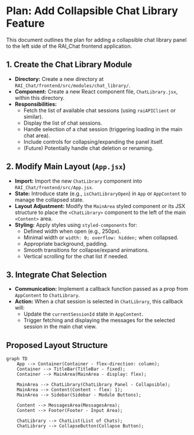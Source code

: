# Plan: Add Collapsible Chat Library Feature

This document outlines the plan for adding a collapsible chat library panel to the left side of the RAI_Chat frontend application.

## 1. Create the Chat Library Module

*   **Directory:** Create a new directory at `RAI_Chat/frontend/src/modules/chat_library/`.
*   **Component:** Create a new React component file, `ChatLibrary.jsx`, within this directory.
*   **Responsibilities:**
    *   Fetch the list of available chat sessions (using `raiAPIClient` or similar).
    *   Display the list of chat sessions.
    *   Handle selection of a chat session (triggering loading in the main chat area).
    *   Include controls for collapsing/expanding the panel itself.
    *   (Future) Potentially handle chat deletion or renaming.

## 2. Modify Main Layout (`App.jsx`)

*   **Import:** Import the new `ChatLibrary` component into `RAI_Chat/frontend/src/App.jsx`.
*   **State:** Introduce state (e.g., `isChatLibraryOpen`) in `App` or `AppContent` to manage the collapsed state.
*   **Layout Adjustment:** Modify the `MainArea` styled component or its JSX structure to place the `<ChatLibrary>` component to the left of the main `<Content>` area.
*   **Styling:** Apply styles using `styled-components` for:
    *   Defined width when open (e.g., 250px).
    *   Minimal width or `width: 0; overflow: hidden;` when collapsed.
    *   Appropriate background, padding.
    *   Smooth transitions for collapse/expand animations.
    *   Vertical scrolling for the chat list if needed.

## 3. Integrate Chat Selection

*   **Communication:** Implement a callback function passed as a prop from `AppContent` to `ChatLibrary`.
*   **Action:** When a chat session is selected in `ChatLibrary`, this callback will:
    *   Update the `currentSessionId` state in `AppContent`.
    *   Trigger fetching and displaying the messages for the selected session in the main chat view.

## Proposed Layout Structure

```mermaid
graph TD
    App --> Container(Container - flex-direction: column);
    Container --> TitleBar(TitleBar - fixed);
    Container --> MainArea(MainArea - display: flex);

    MainArea --> ChatLibrary(ChatLibrary Panel - Collapsible);
    MainArea --> Content(Content - flex: 1);
    MainArea --> Sidebar(Sidebar - Module Buttons);

    Content --> MessagesArea(MessagesArea);
    Content --> Footer(Footer - Input Area);

    ChatLibrary --> ChatList(List of Chats);
    ChatLibrary --> CollapseButton(Collapse Button);